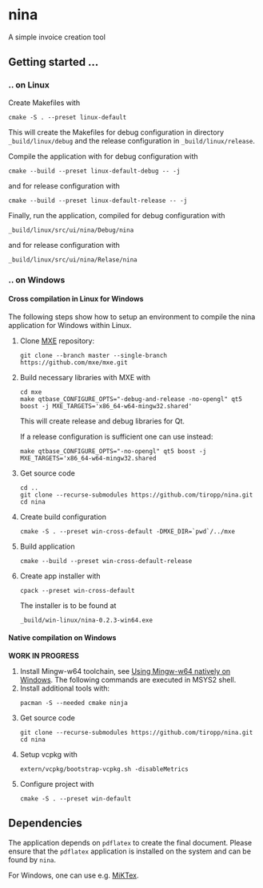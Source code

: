 # nina
A simple invoice creation tool


## Getting started ...

### .. on Linux
Create Makefiles with
```
cmake -S . --preset linux-default
```

This will create the Makefiles for debug configuration in directory `_build/linux/debug` and the release configuration in `_build/linux/release`.

Compile the application with for debug configuration with
```
cmake --build --preset linux-default-debug -- -j
```
and for release configuration with
```
cmake --build --preset linux-default-release -- -j
```

Finally, run the application, compiled for debug configuration with
```
_build/linux/src/ui/nina/Debug/nina
```
and for release configuration with
```
_build/linux/src/ui/nina/Relase/nina
```


### .. on Windows

#### Cross compilation in Linux for Windows
The following steps show how to setup an environment to compile the nina application for Windows within Linux.

1. Clone [MXE](https://github.com/mxe/mxe) repository:
   ```
   git clone --branch master --single-branch https://github.com/mxe/mxe.git
   ```

2. Build necessary libraries with MXE with
   ```
   cd mxe
   make qtbase_CONFIGURE_OPTS="-debug-and-release -no-opengl" qt5 boost -j MXE_TARGETS='x86_64-w64-mingw32.shared'
   ```
   This will create release and debug libraries for Qt.

   If a release configuration is sufficient one can use instead:
   ```
   make qtbase_CONFIGURE_OPTS="-no-opengl" qt5 boost -j MXE_TARGETS='x86_64-w64-mingw32.shared
   ```

3. Get source code
   ```
   cd ..
   git clone --recurse-submodules https://github.com/tiropp/nina.git
   cd nina
   ```

4. Create build configuration
   ```
   cmake -S . --preset win-cross-default -DMXE_DIR=`pwd`/../mxe
   ```

5. Build application
   ```
   cmake --build --preset win-cross-default-release
   ```

6. Create app installer with
   ```
   cpack --preset win-cross-default
   ```

   The installer is to be found at
   ```
   _build/win-linux/nina-0.2.3-win64.exe
   ```


#### Native compilation on Windows

**WORK IN PROGRESS**

1. Install Mingw-w64 toolchain, see [ Using Mingw-w64 natively on Windows](https://learn.microsoft.com/en-us/vcpkg/users/platforms/mingw#mingw-native).
   The following commands are executed in MSYS2 shell.
2. Install additional tools with:
   ```
   pacman -S --needed cmake ninja
   ```
2. Get source code
   ```
   git clone --recurse-submodules https://github.com/tiropp/nina.git
   cd nina
   ```
3. Setup vcpkg with
   ```
   extern/vcpkg/bootstrap-vcpkg.sh -disableMetrics
   ```
3. Configure project with
   ```
   cmake -S . --preset win-default
   ```

## Dependencies
The application depends on `pdflatex` to create the final document. Please ensure that the `pdflatex` application is installed on the system and can be found by `nina`.

For Windows, one can use e.g. [MiKTex](https://miktex.org/download).
